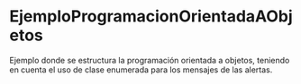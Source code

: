 # EjemploProgramacionOrientadaAObjetos
Ejemplo donde se estructura la programación orientada a objetos, teniendo en cuenta el uso de clase enumerada para los mensajes de las alertas.

